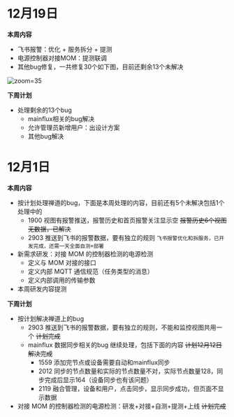 # 12月19日

**本周内容**

- 飞书报警：优化 + 服务拆分 + 提测
- 电源控制器对接MOM：提测联调
- 其他bug修复，一共修复30个如下图，目前还剩余13个未解决

![zoom=35](Pasted%20image%2020231211033539.png)

**下周计划**

- 处理剩余的13个bug
    - mainflux相关的bug解决
    - 允许管理员新增用户：出设计方案
    - 其他bug解决

# 12月1日

**本周内容**

- 按计划处理禅道的bug，下面是本周处理的内容，目前还有5个未解决包括1个处理中的
    - 1900 视图有报警推送，报警历史和首页报警关注显示空 ~~报警历史6个视图无数据，已解决~~
    - 2903 推送到飞书的报警数据，要有独立的规则 `飞书报警优化和拆服务，已开发完成，还需一天全面自测+部署`
- 新需求研发：对接 MOM 的控制器检测的电源检测
    - 定义与 MOM 对接的接口
    - 定义内部 MQTT 通信规范（任务类型的消息）
    - 定义内部调用的传输参数
- 本周研发内容提测

**下周计划**

- 按计划解决禅道上的bug
    - 2903 推送到飞书的报警数据，要有独立的规则，不能和监控视图共用一个 ~~计划完成~~
    - mainflux 数据同步相关的bug 继续处理，包括下面的内容 ~~计划12月12日解决完成~~
        - 1559 添加完节点或设备需要自动和mainflux同步
        - 2012 同步的节点数量和实际的节点数量不对，实际节点数量128，同步完成后显示164（设备同步也有该问题）
        - 2119 融合管理，设备和用户，点击同步，显示同步成功，但页面不显示数据
- 对接 MOM 的控制器检测的电源检测：研发+对接+自测+提测+上线 ~~计划完成~~